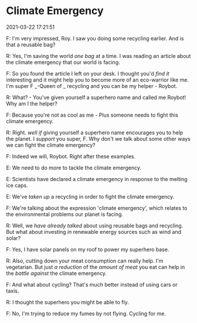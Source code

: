 # Climate Emergency

2021-03-22 17:21:51

F: I'm very impressed, Roy. I saw you doing some recycling earlier. And is that a reusable bag?

R: Yes, I'm saving the world _one bag_ at a time. I was reading an article about the climate emergency that our world is facing.

F: So you found the article I left on your desk. I thought you'd _find it_ interesting and it might help you to become more of an eco-warrior like me. I'm super F _-Queen of _ recycling and you can be my helper - Roybot.

R: What? - You've given yourself a superhero name and called me Roybot! Why am I the helper?

F: Because you're not as cool as me - Plus someone needs to fight this climate emergency.

R: Right. _well if_ giving yourself a superhero name encourages you to help the planet. I _support_ you super, F. Why don't we talk about some other ways we can fight the climate emergency?

F: Indeed we will, Roybot. Right after these examples.

E: We need to do more to tackle the climate emergency.

E: Scientists have declared a climate emergency in response to the melting ice caps.

E: We've _taken up_ a recycling in order to fight the climate emergency.

F: We're talking about the expression 'climate emergency', which relates to the environmental problems our planet is facing.

R: Well, we _have already talked_ about using reusable bags and recycling. But what about investing _in_ renewable energy sources such as wind and solar?

F: Yes, I have solar panels on my roof to power my superhero base.

R: Also, cutting down your meat consumption can really help. I'm vegetarian. But just _a reduction_ of the _amount of meat_ you eat can help in the _battle against_ the climate emergency.

F: And what about cycling? That's much better instead of using cars or taxis.

R: I thought the superhero you might be able to fly.

F: No, I'm trying to reduce my fumes by not flying. Cycling for me.
